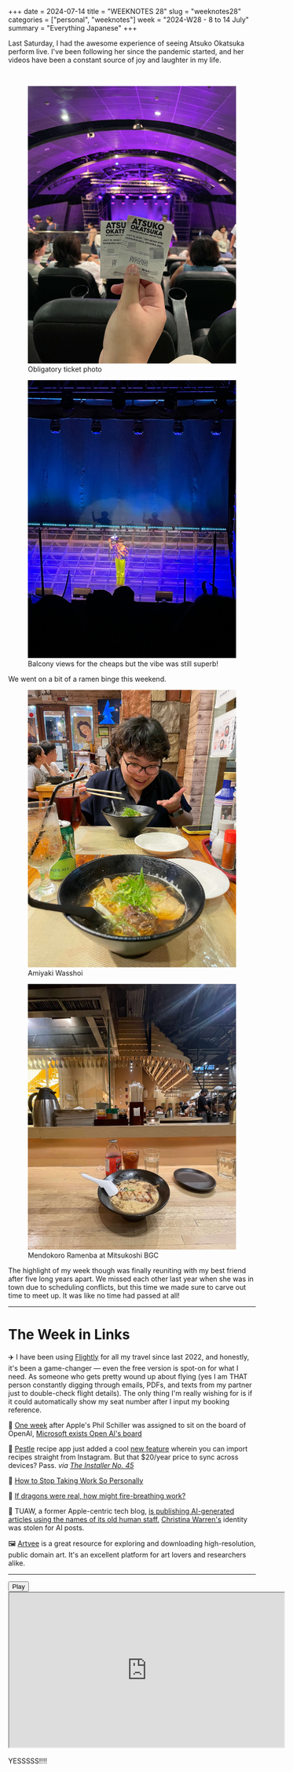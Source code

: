 +++
date = 2024-07-14
title = "WEEKNOTES 28"
slug = "weeknotes28"
categories = ["personal", "weeknotes"]
week = "2024-W28 - 8 to 14 July"
summary = "Everything Japanese"
+++

Last Saturday, I had the awesome experience of seeing Atsuko Okatsuka perform live. I've been following her since the pandemic started, and her videos have been a constant source of joy and laughter in my life.

<br>
<div class="container">
  <div class="twocol">
    <figure class="sbs">
<img src="atsuko-tickets.jpg" alt="Picture of tickets" data-action="zoom">
<figcaption>Obligatory ticket photo<br>
</figcaption>
</figure>
  <figure class="sbs">
<img src="atsuko-okatsuka.jpg" alt="Atsuko Okatsuka balcony view" data-action="zoom">
<figcaption>Balcony views for the cheaps but the vibe was still superb!<br>
</figcaption>
</div>
</div>

We went on a bit of a ramen binge this weekend.
<br>
<div class="container">
  <div class="twocol">
    <figure class="sbs">
<img src="amiyaki-wasshoi.jpg" alt="Amiyaki Wasshoi Ramen" data-action="zoom">
<figcaption>Amiyaki Wasshoi<br>
</figcaption>
</figure>
  <figure class="sbs">
<img src="mendokoro-ramenba.jpg" alt="Mendokoro Ramenba" data-action="zoom">
<figcaption>Mendokoro Ramenba at Mitsukoshi BGC<br>
</figcaption>
</div>
</div>

The highlight of my week though was finally reuniting with my best friend after five long years apart. We missed each other last year when she was in town due to scheduling conflicts, but this time we made sure to carve out time to meet up. It was like no time had passed at all!

---

# The Week in Links

✈️ I have been using [Flightly](https://apps.apple.com/us/app/flighty-live-flight-tracker/id1358823008) for all my travel since last 2022, and honestly, it's been a game-changer — even the free version is spot-on for what I need. As someone who gets pretty wound up about flying (yes I am THAT person constantly digging through emails, PDFs, and texts from my partner just to double-check flight details). The only thing I'm really wishing for is if it could automatically show my seat number after I input my booking reference.

 [One week](https://krabf.com/weeknotes/weeknotes27/#:~:text=%20Phil%20Schiller%2C%20the%20head%20of%20Apple’s%20App%20Store%20and%20its%20former%20marketing%20chief%2C%20joins%20OpenAI%20boardas%20“observer”.) after Apple's Phil Schiller was assigned to sit on the board of OpenAl, [Microsoft exists Open Al's board](https://www.patentlyapple.com/2024/07/one-week-after-apples-phil-schiller-was-assigned-to-sit-on-the-board-of-openai-microsoft-exists-open-ais-board.html/?ref=krabf.com)

🍱 [Pestle](https://pestlechef.app/?ref=krabf.com) recipe app just added a cool [new feature](https://pestlechef.app/blog/save-recipes-from-instagram/?ref=krabf.com) wherein you can import recipes straight from Instagram. But that $20/year price to sync across devices? Pass. *via [The Installer No. 45](https://www.theverge.com/24197282/cmf-phone-1-diggnation-galaxy-ring-installer-newsletter?ref=krabf.com)*

💼 [How to Stop Taking Work So Personally](https://hbr.org/2023/10/how-to-stop-taking-work-so-personally?ref=krabf.com)

🐉 [If dragons were real, how might fire-breathing work?](https://theconversation.com/house-of-the-dragon-if-dragons-were-real-how-might-fire-breathing-work-232777)

🤖 TUAW, a former Apple-centric tech blog, [is publishing AI-generated articles using the names of its old human staff.](https://www.404media.co/a-beloved-tech-blog-tuaw-is-now-publishing-ai-articles-under-the-names-of-its-old-human-staff?ref=krabf.com) [Christina Warren's](https://mastodon.social/@film_girl/112758216249922551) identity was stolen for AI posts.

🖼️ [Artvee](https://artvee.com/?ref=krabf.com) is a great resource for exploring and downloading high-resolution, public domain art. It's an excellent platform for art lovers and researchers alike.

---

<lite-youtube videoid="mSlZKdApob0" style="background-image: url(&quot;https://i.ytimg.com/vi/mSlZKdApob0/hqdefault.jpg&quot;);" class="lyt-activated"><button type="button" class="lty-playbtn"><span class="lyt-visually-hidden">Play</span></button><iframe width="560" height="315" title="Play" allow="accelerometer; autoplay; encrypted-media; gyroscope; picture-in-picture" allowfullscreen="" src="https://www.youtube-nocookie.com/embed/mSlZKdApob0?autoplay"></iframe></lite-youtube>

YESSSSS!!!!